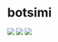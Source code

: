 # botsimi
<p
<br>
  <img src="https://img.shields.io/badge/Author-Rehan-red?style=flat-square">
  <img src="https://img.shields.io/badge/Open%20Source-Yes-green?style=flat-square">
  <img src="https://img.shields.io/badge/botsimi%20-html-yellow?style=flat-square">
</br>
</p>

